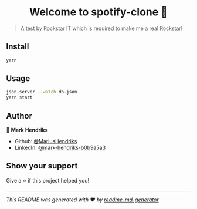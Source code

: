 <h1 align="center">Welcome to spotify-clone 👋</h1>
<p>
</p>

> A test by Rockstar IT which is required to make me a real Rockstar!

## Install

```sh
yarn
```

## Usage

```sh
json-server --watch db.json
yarn start
```

## Author

👤 **Mark Hendriks**

* Github: [@MariusHendriks](https://github.com/MariusHendriks)
* LinkedIn: [@mark-hendriks-b0b9a5a3](https://linkedin.com/in/mark-hendriks-b0b9a5a3)

## Show your support

Give a ⭐️ if this project helped you!

***
_This README was generated with ❤️ by [readme-md-generator](https://github.com/kefranabg/readme-md-generator)_
